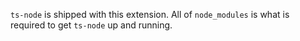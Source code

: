 `ts-node` is shipped with this extension.
All of `node_modules` is what is required to get `ts-node` up and running.
